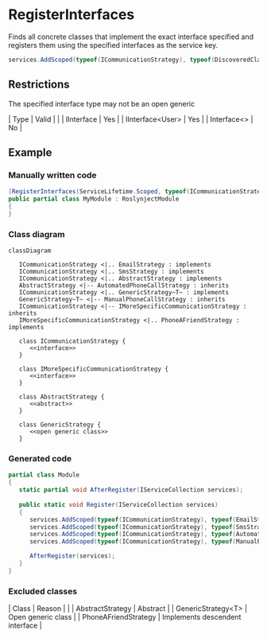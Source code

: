 # RegisterInterfaces

Finds all concrete classes that implement the exact
interface specified and registers them using the
specified interfaces as the service key.

```c#
services.AddScoped(typeof(ICommunicationStrategy), typeof(DiscoveredClass));
```

## Restrictions
The specified interface type may not be an open generic

| Type | Valid |
|
| IInterface | Yes |
| IInterface&lt;User&gt; | Yes |
| Interface&lt;&gt; | No |

## Example
### Manually written code
```c#
[RegisterInterfaces(ServiceLifetime.Scoped, typeof(ICommunicationStrategy))]
public partial class MyModule : RoslynjectModule
{
}
```

### Class diagram
```mermaid
classDiagram

   ICommunicationStrategy <|.. EmailStrategy : implements
   ICommunicationStrategy <|.. SmsStrategy : implements
   ICommunicationStrategy <|.. AbstractStrategy : implements
   AbstractStrategy <|-- AutomatedPhoneCallStrategy : inherits
   ICommunicationStrategy <|.. GenericStrategy~T~ : implements
   GenericStrategy~T~ <|-- ManualPhoneCallStrategy : inherits
   ICommunicationStrategy <|-- IMoreSpecificCommunicationStrategy : inherits
   IMoreSpecificCommunicationStrategy <|.. PhoneAFriendStrategy : implements

   class ICommunicationStrategy {
      <<interface>>
   }

   class IMoreSpecificCommunicationStrategy {
      <<interface>>
   }

   class AbstractStrategy {
      <<abstract>>
   }

   class GenericStrategy {
      <<open generic class>>
   }
```

### Generated code
```c#
partial class Module
{
   static partial void AfterRegister(IServiceCollection services);
        
   public static void Register(IServiceCollection services)
   {
      services.AddScoped(typeof(ICommunicationStrategy), typeof(EmailStrategy));
      services.AddScoped(typeof(ICommunicationStrategy), typeof(SmsStrategy));
      services.AddScoped(typeof(ICommunicationStrategy), typeof(AutomatedPhoneCallStrategy));
      services.AddScoped(typeof(ICommunicationStrategy), typeof(ManualPhoneCallStrategy));

      AfterRegister(services);
   }
}
```

### Excluded classes
| Class | Reason |
|
| AbstractStrategy | Abstract |
| GenericStrategy&lt;T&gt; | Open generic class |
| PhoneAFriendStrategy | Implements descendent interface |

